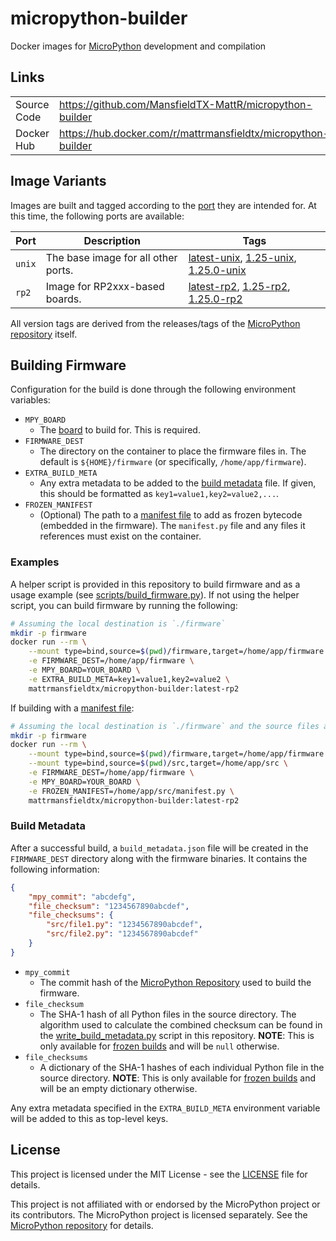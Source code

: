 # micropython-builder

Docker images for [MicroPython] development and compilation


## Links

|   |   |
|---|---|
| Source Code | https://github.com/MansfieldTX-MattR/micropython-builder |
| Docker Hub | https://hub.docker.com/r/mattrmansfieldtx/micropython-builder |




## Image Variants

Images are built and tagged according to the [port] they are intended for.
At this time, the following ports are available:


| Port      | Description                                 | Tags                                        |
|-----------|---------------------------------------------|---------------------------------------------|
| `unix`    | The base image for all other ports.         | [latest-unix], [1.25-unix], [1.25.0-unix]   |
| `rp2`     | Image for RP2xxx-based boards.              | [latest-rp2], [1.25-rp2], [1.25.0-rp2]      |


All version tags are derived from the releases/tags of the [MicroPython repository] itself.


## Building Firmware


Configuration for the build is done through the following environment variables:

- `MPY_BOARD`
  - The [board] to build for. This is required.
- `FIRMWARE_DEST`
  - The directory on the container to place the firmware files in.
    The default is `${HOME}/firmware` (or specifically, `/home/app/firmware`).
- `EXTRA_BUILD_META`
  - Any extra metadata to be added to the [build metadata](#build-metadata) file.
    If given, this should be formatted as `key1=value1,key2=value2,...`.
- `FROZEN_MANIFEST`
  - (Optional) The path to a [manifest file] to add as frozen bytecode (embedded in the firmware).
    The `manifest.py` file and any files it references must exist on the container.


### Examples

A helper script is provided in this repository to build firmware and as a usage example
(see [scripts/build_firmware.py](scripts/build_firmware.py)).
If not using the helper script, you can build firmware by running the following:

```bash
# Assuming the local destination is `./firmware`
mkdir -p firmware
docker run --rm \
    --mount type=bind,source=$(pwd)/firmware,target=/home/app/firmware \
    -e FIRMWARE_DEST=/home/app/firmware \
    -e MPY_BOARD=YOUR_BOARD \
    -e EXTRA_BUILD_META=key1=value1,key2=value2 \
    mattrmansfieldtx/micropython-builder:latest-rp2
```


If building with a [manifest file]:

```bash
# Assuming the local destination is `./firmware` and the source files are in `./src`
mkdir -p firmware
docker run --rm \
    --mount type=bind,source=$(pwd)/firmware,target=/home/app/firmware \
    --mount type=bind,source=$(pwd)/src,target=/home/app/src \
    -e FIRMWARE_DEST=/home/app/firmware \
    -e MPY_BOARD=YOUR_BOARD \
    -e FROZEN_MANIFEST=/home/app/src/manifest.py \
    mattrmansfieldtx/micropython-builder:latest-rp2
```


### Build Metadata

After a successful build, a `build_metadata.json` file will be created in the `FIRMWARE_DEST` directory along with the firmware binaries.
It contains the following information:

```json
{
    "mpy_commit": "abcdefg",
    "file_checksum": "1234567890abcdef",
    "file_checksums": {
        "src/file1.py": "1234567890abcdef",
        "src/file2.py": "1234567890abcdef"
    }
}
```

- `mpy_commit`
  - The commit hash of the [MicroPython Repository] used to build the firmware.
- `file_checksum`
  - The SHA-1 hash of all Python files in the source directory.
    The algorithm used to calculate the combined checksum can be found in the
    [write_build_metadata.py](scripts/container/write_build_metadata.py) script in this repository.
    **NOTE**: This is only available for [frozen builds] and will be `null` otherwise.
- `file_checksums`
  - A dictionary of the SHA-1 hashes of each individual Python file in the source directory.
    **NOTE**: This is only available for [frozen builds] and will be an empty dictionary otherwise.

Any extra metadata specified in the `EXTRA_BUILD_META` environment variable will be added to this as top-level keys.



## License

This project is licensed under the MIT License - see the [LICENSE](LICENSE) file for details.

This project is not affiliated with or endorsed by the MicroPython project or its contributors.
The MicroPython project is licensed separately.
See the [MicroPython repository] for details.



[MicroPython]: https://micropython.org/
[MicroPython repository]: https://github.com/micropython/micropython
[port]: https://docs.micropython.org/en/latest/reference/glossary.html#term-port
[board]: https://docs.micropython.org/en/latest/reference/glossary.html#term-board
[frozen builds]: https://docs.micropython.org/en/latest/develop/optimizations.html#frozen-bytecode
[manifest file]: https://docs.micropython.org/en/latest/reference/manifest.html#manifest
[latest-unix]: https://hub.docker.com/r/mattrmansfieldtx/micropython-builder/tags?page=1&name=latest-unix
[1.25-unix]: https://hub.docker.com/r/mattrmansfieldtx/micropython-builder/tags?page=1&name=1.25-unix
[1.25.0-unix]: https://hub.docker.com/r/mattrmansfieldtx/micropython-builder/tags?page=1&name=1.25.0-unix
[latest-rp2]: https://hub.docker.com/r/mattrmansfieldtx/micropython-builder/tags?page=1&name=latest-rp2
[1.25-rp2]: https://hub.docker.com/r/mattrmansfieldtx/micropython-builder/tags?page=1&name=1.25-rp2
[1.25.0-rp2]: https://hub.docker.com/r/mattrmansfieldtx/micropython-builder/tags?page=1&name=1.25.0-rp2
